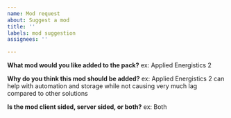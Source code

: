```yaml
---
name: Mod request
about: Suggest a mod
title: ''
labels: mod suggestion
assignees: ''

---
```


**What mod would you like added to the pack?**
ex: Applied Energistics 2

**Why do you think this mod should be added?**
ex: Applied Energistics 2 can help with automation and storage while not causing very much lag compared to other solutions

**Is the mod client sided, server sided, or both?**
ex: Both
